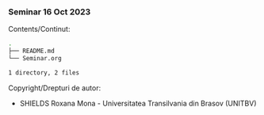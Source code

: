 ### Seminar 16 Oct 2023

Contents/Continut: 

```sh
.
├── README.md
└── Seminar.org

1 directory, 2 files
```

Copyright/Drepturi de autor:
* SHIELDS Roxana Mona - Universitatea Transilvania din Brasov (UNITBV)
